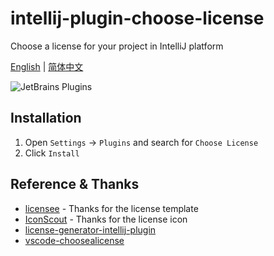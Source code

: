 # intellij-plugin-choose-license

Choose a license for your project in IntelliJ platform

[English](./README.md) | [简体中文](./README.zh-CN.md)

![JetBrains Plugins](https://img.shields.io/jetbrains/plugin/v/21423?logo=intellijidea&style=for-the-badge)

## Installation

1. Open `Settings` -> `Plugins` and search for `Choose License`
2. Click `Install`

## Reference & Thanks

- [licensee](https://github.com/licensee/licensee/) - Thanks for the license template
- [IconScout](https://iconscout.com/) - Thanks for the license icon
- [license-generator-intellij-plugin](https://github.com/FatihBozik/license-generator-intellij-plugin)
- [vscode-choosealicense](https://github.com/ultram4rine/vscode-choosealicense)
